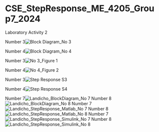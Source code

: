 # CSE_StepResponse_ME_4205_Group7_2024
Laboratory Activity 2

Number 3![Block Diagram_No  3](https://github.com/landichoqueen/CSE_StepResponse_ME_4205_Group7_2024/assets/159044674/f7176b25-32e0-449d-80f8-aa561bf8dd5c)

Number 4![Block Diagram_No  4](https://github.com/landichoqueen/CSE_StepResponse_ME_4205_Group7_2024/assets/159044674/fd01d3c2-4577-4efe-a290-6e71cd94d9c3)

Number 3![No  3_Figure 1](https://github.com/landichoqueen/CSE_StepResponse_ME_4205_Group7_2024/assets/159044674/dd8b85e1-20a2-47cf-94bd-7ab910f63fbc)

Number 4![No  4_Figure 2](https://github.com/landichoqueen/CSE_StepResponse_ME_4205_Group7_2024/assets/159044674/d230feeb-65a1-4866-bc14-5f54881e4c0e)

Number 3![Step Response S3](https://github.com/landichoqueen/CSE_StepResponse_ME_4205_Group7_2024/assets/159044674/a623cb0e-a150-44b8-b319-c5ae8c0ec343)

Number 4![Step Response S4](https://github.com/landichoqueen/CSE_StepResponse_ME_4205_Group7_2024/assets/159044674/f12a96dd-11b6-4ebb-a8a7-8cc498ee536d)

Number 7![Landicho_BlockDiagram_No 7](https://github.com/landichoqueen/CSE_StepResponse_ME_4205_Group7_2024/assets/159035207/b4a67734-fbc0-4f97-83b7-ca95fccd8f0f)
Number 8![Landicho_BlockDiagram_No 8](https://github.com/landichoqueen/CSE_StepResponse_ME_4205_Group7_2024/assets/159035207/40ce5aed-7544-46e9-a1ae-5537487a5d19)
Number 7![Landicho_StepResponse_Matlab_No 7](https://github.com/landichoqueen/CSE_StepResponse_ME_4205_Group7_2024/assets/159035207/9b4cf719-4d3b-4955-88a2-49eb0bff0724)
Number 8![Landicho_StepResponse_Matlab_No 8](https://github.com/landichoqueen/CSE_StepResponse_ME_4205_Group7_2024/assets/159035207/290f4654-17e7-44e9-910c-cf4e72d6c0eb)
Number 7![Landicho_StepResponse_Simulink_No 7](https://github.com/landichoqueen/CSE_StepResponse_ME_4205_Group7_2024/assets/159035207/387fffb9-4524-4839-8d91-7462522d7f81)
Number 8![Landicho_StepResponse_Simulink_No 8](https://github.com/landichoqueen/CSE_StepResponse_ME_4205_Group7_2024/assets/159035207/1eee570d-b3c3-478c-bb2d-94824b8b9f96)
